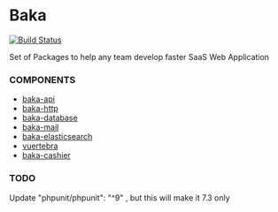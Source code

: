 # Baka

[![Build Status](https://travis-ci.com/bakaphp/baka.svg?branch=master)](https://travis-ci.com/bakaphp/baka)

Set of Packages to help any team develop faster SaaS Web Application

### COMPONENTS

- [baka-api](https://github.com/bakaphp/phalcon-api)
- [baka-http](https://github.com/bakaphp/http)
- [baka-database](https://github.com/bakaphp/database)
- [baka-mail](https://github.com/bakaphp/mail)
- [baka-elasticsearch](https://github.com/bakaphp/phalcon-elasticsearch)
- [vuertebra](https://github.com/bakajs/vuertebra)
- [baka-cashier](https://github.com/bakaphp/cashier)


### TODO 

Update "phpunit/phpunit": "^9" , but this will make it 7.3 only 
